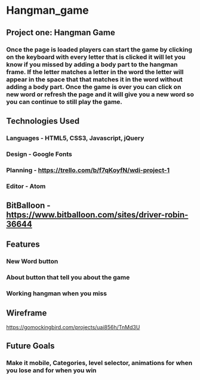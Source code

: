 # Hangman_game

## Project one: Hangman Game

### Once the page is loaded players can start the game by clicking on the keyboard with every letter that is clicked it will let you know if you missed by adding a body part to the hangman frame. If the letter matches a letter in the word the letter will appear in the space that that matches it in the word without adding a body part. Once the game is over you can click on new word or refresh the page and it will give you a new word so you can continue to still play the game.

## Technologies Used

### Languages - HTML5, CSS3, Javascript, jQuery

### Design - Google Fonts

### Planning - https://trello.com/b/f7qKoyfN/wdi-project-1

### Editor - Atom

## BitBalloon - https://www.bitballoon.com/sites/driver-robin-36644

## Features

### New Word button

### About button that tell you about the game

### Working hangman when you miss

## Wireframe
https://gomockingbird.com/projects/uai856h/TnMd3U
## Future Goals
### Make it mobile, Categories, level selector, animations for when you lose and for when you win
